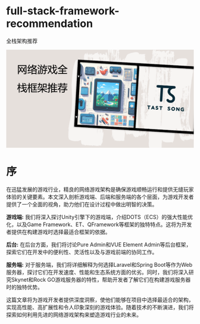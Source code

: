 # full-stack-framework-recommendation
全栈架构推荐

<img src="./img/icon.png" style="zoom:50%;" />

# 序

在迅猛发展的游戏行业，精良的网络游戏架构是确保游戏顺畅运行和提供无缝玩家体验的关键要素。本文深入剖析游戏端、后端和服务端的各个层面，为游戏开发者提供了一个全面的视角，助力他们在设计过程中做出明智的决策。

**游戏端:** 我们将深入探讨Unity引擎下的游戏端，介绍DOTS（ECS）的强大性能优化，以及Game Framework、ET、QFramework等框架的独特特点。这将为开发者提供在构建游戏时选择最适合框架的依据。

**后台:** 在后台方面，我们将讨论Pure Admin和VUE Element Admin等后台框架，探索它们在开发中的便利性、灵活性以及与游戏前端的协同工作。

**服务端:** 对于服务端，我们将详细解释为何选择Laravel和Spring Boot等作为Web服务器，探讨它们在开发速度、性能和生态系统方面的优劣。同时，我们将深入研究Skynet和Rock GO游戏服务器的特性，帮助开发者了解它们在构建游戏服务器时的独特优势。

这篇文章将为游戏开发者提供深度洞察，使他们能够在项目中选择最适合的架构，实现高性能、高扩展性和令人印象深刻的游戏体验。随着技术的不断演进，我们将探索如何利用先进的网络游戏架构来塑造游戏行业的未来。
